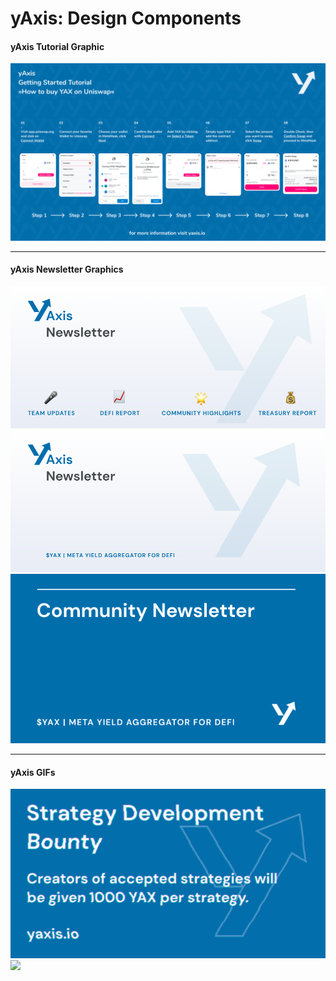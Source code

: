 # yAxis: Design Components

#### yAxis Tutorial Graphic

<img src="https://github.com/dvdptr/de-design/blob/master/concepts/yAxis/gettingStarted-Uniswap-NoArrows.png" width="full">

---

#### yAxis Newsletter Graphics

<img src="https://github.com/dvdptr/de-design/blob/master/concepts/yAxis/yax-emojHeader.png" width="full">
<img src="https://github.com/dvdptr/de-design/blob/master/concepts/yAxis/yaxis-newsletterHeader.png" width="full">
<img src="https://github.com/dvdptr/de-design/blob/master/concepts/yAxis/yaxis-newsletter-header-proposal2.png" width="full">

---

#### yAxis GIFs

<img src="https://github.com/dvdptr/de-design/blob/master/concepts/yAxis/yax-bounty.gif" width="full">
<img src="https://github.com/dvdptr/de-design/blob/master/concepts/yAxis/yAxis-pixelArt-noise.gif" width="full">
